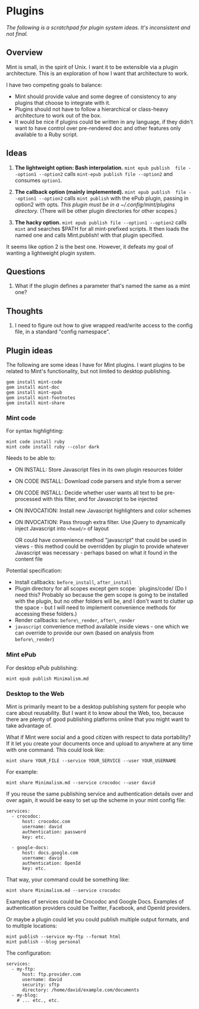 # Plugins

*The following is a scratchpad for plugin system ideas. It's inconsistent and not final.*

## Overview

Mint is small, in the spirit of Unix. I want it to be extensible via a plugin architecture. This is an exploration of how I want that architecture to work.

I have two competing goals to balance:

- Mint should provide value and some degree of consistency to any 
  plugins that choose to integrate with it.
- Plugins should not have to follow a hierarchical or class-heavy architecture 
  to work out of the box.
- It would be nice if plugins could be written in any language, if they didn't want to
  have control over pre-rendered doc and other features only available to a Ruby script.

## Ideas

1. **The lightweight option: Bash interpolation.** `mint epub publish 
   file --option1 --option2` calls `mint-epub publish file --option2`
   and consumes `option1`.

2. **The callback option (mainly implemented).** `mint epub publish 
   file --option1 --option2` calls `mint publish` with the ePub plugin,
   passing in option2 with opts. *This plugin must be in a 
   ~/.config/mint/plugins directory.* (There will be other plugin directories 
   for other scopes.)

3. **The hacky option.** `mint epub publish file --option1 --option2`
   calls `mint` and searches $PATH for all mint-prefixed scripts.
   It then loads the named one and calls Mint.publish! with that 
   plugin specified.

It seems like option 2 is the best one. However, it defeats my goal of wanting a lightweight plugin system.

## Questions

1. What if the plugin defines a parameter that's named the same as a mint one?

## Thoughts

1. I need to figure out how to give wrapped read/write access to the config file, in a standard "config namespace".

## Plugin ideas

The following are some ideas I have for Mint plugins. I want plugins to be related to Mint's functionality, but not limited to desktop publishing.

    gem install mint-code
    gem install mint-doc
    gem install mint-epub
    gem install mint-footnotes
    gem install mint-share

### Mint code ###

For syntax highlighting:

    mint code install ruby
    mint code install ruby --color dark

Needs to be able to:

- ON INSTALL: Store Javascript files in its own plugin resources folder
- ON CODE INSTALL: Download code parsers and style from a server
- ON CODE INSTALL: Decide whether user wants all text to be pre-processed
  with this filter, and for Javascript to be injected
- ON INVOCATION: Install new Javascript highlighters and color schemes
- ON INVOCATION: Pass through extra filter. Use jQuery to dynamically
  inject Javascript into `<head/>` of layout

  OR could have convenience method "javascript" that could be used in
  views - this method could be overridden by plugin to provide whatever
  Javascript was necessary - perhaps based on what it found in the
  content file

Potential specification:

- Install callbacks: `before_install`, `after_install`
- Plugin directory for all scopes except gem scope: `plugins/code/
  (Do I need this? Probably so because the gem scope is going to be
  installed with the plugin, but no other folders will be, and I don't
  want to clutter up the space - but I will need to implement convenience
  methods for accessing these folders.)
- Render callbacks: `before\_render`, `after\_render`
- `javascript` convenience method available inside views - one which
  we can override to provide our own (based on analysis from `before\_render`)

### Mint ePub ###

For desktop ePub publishing:

    mint epub publish Minimalism.md

### Desktop to the Web ###

Mint is primarily meant to be a desktop publishing system for people who care about reusability. But I want it to know about the Web, too, because there are plenty of good publishing platforms online that you might want to take advantage of.

What if Mint were social and a good citizen with respect to data portability? If it let you create your documents once and upload to anywhere at any time with one command. This could look like:

    mint share YOUR_FILE --service YOUR_SERVICE --user YOUR_USERNAME

For example:
    
    mint share Minimalism.md --service crocodoc --user david

If you reuse the same publishing service and authentication details over and over again, it would be easy to set up the scheme in your mint config file:

    services:
      - crocodoc:
          host: crocodoc.com
          username: david
          authentication: password
          key: etc.

      - google-docs:
          host: docs.google.com
          username: david
          authentication: OpenId
          key: etc.

That way, your command could be something like:

    mint share Minimalism.md --service crocodoc

Examples of services could be Crocodoc and Google Docs. Examples of authentication providers could be Twitter, Facebook, and OpenId providers.

Or maybe a plugin could let you could publish multiple output formats, and to multiple locations:

    mint publish --service my-ftp --format html
    mint publish --blog personal

The configuration:

    services:
      - my-ftp:
          host: ftp.provider.com
          username: david
          security: sftp
          directory: /home/david/example.com/documents
      - my-blog:
        # ... etc., etc.
